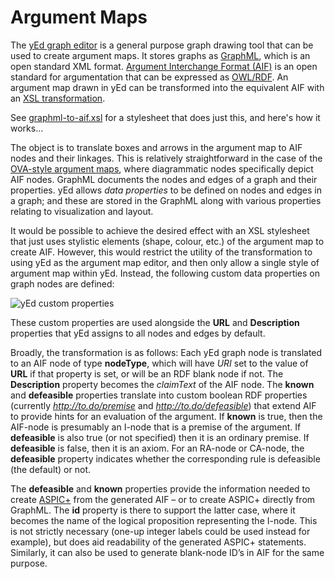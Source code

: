 # Argument Maps
The [yEd graph editor](https://www.yworks.com/products/yed) is a general purpose graph drawing tool that can be used to create argument maps. It stores graphs as [GraphML](http://graphml.graphdrawing.org/), which is an open standard XML format. [Argument Interchange Format (AIF)](http://www.argumentinterchange.org/) is an open standard for argumentation that can be expressed as [OWL/RDF](https://www.w3.org/OWL/). An argument map drawn in yEd can be transformed into the equivalent AIF with an [XSL transformation](https://en.wikipedia.org/wiki/XSLT).

See [graphml-to-aif.xsl](https://dstl.github.io/eleatics/argumentation/xsl/graphml-to-aif.xsl) for a stylesheet that does just this, and here's how it works...

The object is to translate boxes and arrows in the argument map to AIF nodes and their linkages. This is relatively straightforward in the case of the [OVA-style argument maps](http://ova.arg-tech.org/), where diagrammatic nodes specifically depict AIF nodes. GraphML documents the nodes and edges of a graph and their properties. yEd allows _data properties_ to be defined on nodes and edges in a graph; and these are stored in the GraphML along with various properties relating to visualization and layout.

It would be possible to achieve the desired effect with an XSL stylesheet that just uses stylistic elements (shape, colour, etc.) of the argument map to create AIF. However, this would restrict the utility of the transformation to using yEd as the argument map editor, and then only allow a single style of argument map within yEd. Instead, the following custom data properties on graph nodes are defined:

![yEd custom properties](https://dstl.github.io/eleatics/images/yed_properties.png)

These custom properties are used alongside the **URL** and **Description** properties that yEd assigns to all nodes and edges by default.

Broadly, the transformation is as follows: Each yEd graph node is translated to an AIF node of type **nodeType**, which will have _URI_ set to the value of **URL** if that property is set, or will be an RDF blank node if not. The **Description** property becomes the _claimText_ of the AIF node. The **known** and **defeasible** properties translate into custom boolean RDF properties (currently _http://to.do/premise_ and _http://to.do/defeasible_) that extend AIF to provide hints for an evaluation of the argument. If **known** is true, then the AIF-node is presumably an I-node that is a premise of the argument. If **defeasible** is also true (or not specified) then it is an ordinary premise. If **defeasible** is false, then it is an axiom. For an RA-node or CA-node, the **defeasible** property indicates whether the corresponding rule is defeasible (the default) or not.

The **defeasible** and **known** properties provide the information needed to create [ASPIC+](https://doi.org/10.1080/19462166.2013.869766) from the generated AIF – or to create ASPIC+ directly from GraphML. The **id** property is there to support the latter case, where it becomes the name of the logical proposition representing the I-node. This is not strictly necessary (one-up integer labels could be used instead for example), but does aid readability of the generated ASPIC+ statements. Similarly, it can also be used to generate blank-node ID’s in AIF for the same purpose.
